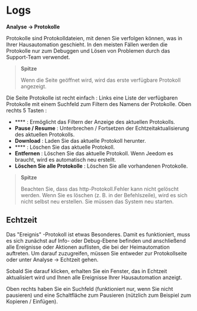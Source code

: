 # Logs
**Analyse → Protokolle**

Protokolle sind Protokolldateien, mit denen Sie verfolgen können, was in Ihrer Hausautomation geschieht. In den meisten Fällen werden die Protokolle nur zum Debuggen und Lösen von Problemen durch das Support-Team verwendet.

> **Spitze**
>
> Wenn die Seite geöffnet wird, wird das erste verfügbare Protokoll angezeigt.

Die Seite Protokolle ist recht einfach :
Links eine Liste der verfügbaren Protokolle mit einem Suchfeld zum Filtern des Namens der Protokolle.
Oben rechts 5 Tasten :

- **** : Ermöglicht das Filtern der Anzeige des aktuellen Protokolls.
- **Pause / Resume** : Unterbrechen / Fortsetzen der Echtzeitaktualisierung des aktuellen Protokolls.
- **Download** : Laden Sie das aktuelle Protokoll herunter.
- **** : Löschen Sie das aktuelle Protokoll.
- **Entfernen** : Löschen Sie das aktuelle Protokoll. Wenn Jeedom es braucht, wird es automatisch neu erstellt.
- **Löschen Sie alle Protokolle** : Löschen Sie alle vorhandenen Protokolle.

> **Spitze**
>
> Beachten Sie, dass das http-Protokoll.Fehler kann nicht gelöscht werden. Wenn Sie es löschen (z. B. in der Befehlszeile), wird es sich nicht selbst neu erstellen. Sie müssen das System neu starten.

## Echtzeit

Das &quot;Ereignis&quot; -Protokoll ist etwas Besonderes. Damit es funktioniert, muss es sich zunächst auf Info- oder Debug-Ebene befinden und anschließend alle Ereignisse oder Aktionen auflisten, die bei der Heimautomation auftreten. Um darauf zuzugreifen, müssen Sie entweder zur Protokollseite oder unter Analyse → Echtzeit gehen.

Sobald Sie darauf klicken, erhalten Sie ein Fenster, das in Echtzeit aktualisiert wird und Ihnen alle Ereignisse Ihrer Hausautomation anzeigt.

Oben rechts haben Sie ein Suchfeld (funktioniert nur, wenn Sie nicht pausieren) und eine Schaltfläche zum Pausieren (nützlich zum Beispiel zum Kopieren / Einfügen).
